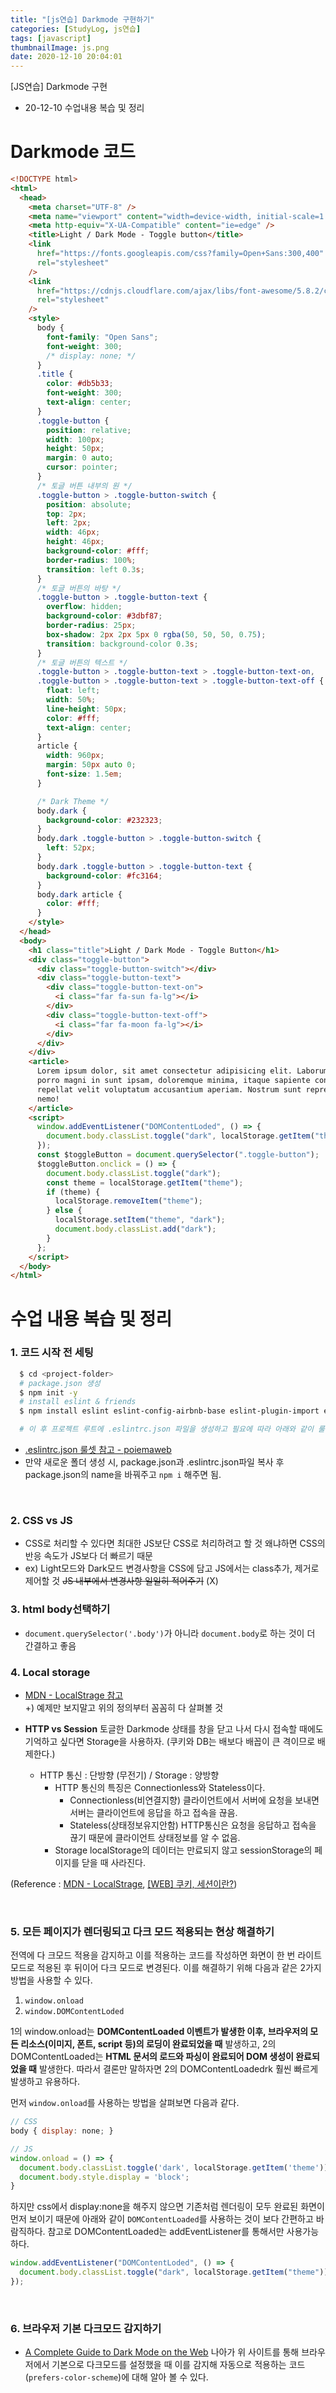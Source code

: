 ```yaml
---
title: "[js연습] Darkmode 구현하기"
categories: [StudyLog, js연습]
tags: [javascript]
thumbnailImage: js.png
date: 2020-12-10 20:04:01
---
```


<!-- more -->

[JS연습] Darkmode 구현

- 20-12-10 수업내용 복습 및 정리
  <!-- excerpt -->
  <!-- toc -->

# Darkmode 코드

```html
<!DOCTYPE html>
<html>
  <head>
    <meta charset="UTF-8" />
    <meta name="viewport" content="width=device-width, initial-scale=1.0" />
    <meta http-equiv="X-UA-Compatible" content="ie=edge" />
    <title>Light / Dark Mode - Toggle button</title>
    <link
      href="https://fonts.googleapis.com/css?family=Open+Sans:300,400"
      rel="stylesheet"
    />
    <link
      href="https://cdnjs.cloudflare.com/ajax/libs/font-awesome/5.8.2/css/all.min.css"
      rel="stylesheet"
    />
    <style>
      body {
        font-family: "Open Sans";
        font-weight: 300;
        /* display: none; */
      }
      .title {
        color: #db5b33;
        font-weight: 300;
        text-align: center;
      }
      .toggle-button {
        position: relative;
        width: 100px;
        height: 50px;
        margin: 0 auto;
        cursor: pointer;
      }
      /* 토글 버튼 내부의 원 */
      .toggle-button > .toggle-button-switch {
        position: absolute;
        top: 2px;
        left: 2px;
        width: 46px;
        height: 46px;
        background-color: #fff;
        border-radius: 100%;
        transition: left 0.3s;
      }
      /* 토글 버튼의 바탕 */
      .toggle-button > .toggle-button-text {
        overflow: hidden;
        background-color: #3dbf87;
        border-radius: 25px;
        box-shadow: 2px 2px 5px 0 rgba(50, 50, 50, 0.75);
        transition: background-color 0.3s;
      }
      /* 토글 버튼의 텍스트 */
      .toggle-button > .toggle-button-text > .toggle-button-text-on,
      .toggle-button > .toggle-button-text > .toggle-button-text-off {
        float: left;
        width: 50%;
        line-height: 50px;
        color: #fff;
        text-align: center;
      }
      article {
        width: 960px;
        margin: 50px auto 0;
        font-size: 1.5em;
      }

      /* Dark Theme */
      body.dark {
        background-color: #232323;
      }
      body.dark .toggle-button > .toggle-button-switch {
        left: 52px;
      }
      body.dark .toggle-button > .toggle-button-text {
        background-color: #fc3164;
      }
      body.dark article {
        color: #fff;
      }
    </style>
  </head>
  <body>
    <h1 class="title">Light / Dark Mode - Toggle Button</h1>
    <div class="toggle-button">
      <div class="toggle-button-switch"></div>
      <div class="toggle-button-text">
        <div class="toggle-button-text-on">
          <i class="far fa-sun fa-lg"></i>
        </div>
        <div class="toggle-button-text-off">
          <i class="far fa-moon fa-lg"></i>
        </div>
      </div>
    </div>
    <article>
      Lorem ipsum dolor, sit amet consectetur adipisicing elit. Laborum optio ab
      porro magni in sunt ipsam, doloremque minima, itaque sapiente consequatur,
      repellat velit voluptatum accusantium aperiam. Nostrum sunt reprehenderit
      nemo!
    </article>
    <script>
      window.addEventListener("DOMContentLoded", () => {
        document.body.classList.toggle("dark", localStorage.getItem("theme"));
      });
      const $toggleButton = document.querySelector(".toggle-button");
      $toggleButton.onclick = () => {
        document.body.classList.toggle("dark");
        const theme = localStorage.getItem("theme");
        if (theme) {
          localStorage.removeItem("theme");
        } else {
          localStorage.setItem("theme", "dark");
          document.body.classList.add("dark");
        }
      };
    </script>
  </body>
</html>
```

# 수업 내용 복습 및 정리

### 1. 코드 시작 전 세팅

```bash
  $ cd <project-folder>
  # package.json 생성
  $ npm init -y
  # install eslint & friends
  $ npm install eslint eslint-config-airbnb-base eslint-plugin-import eslint-plugin-html --save-dev

  # 이 후 프로젝트 루트에 .eslintrc.json 파일을 생성하고 필요에 따라 아래와 같이 룰셋을 변경
```

- [.eslintrc.json 룰셋 참고 - poiemaweb](https://poiemaweb.com/eslint#5-eslintrcjson)
- 만약 새로운 폴더 생성 시, package.json과 .eslintrc.json파일 복사 후 package.json의 name을 바꿔주고 `npm i` 해주면 됨.

<Br>

### 2. CSS vs JS

- CSS로 처리할 수 있다면 최대한 JS보단 CSS로 처리하려고 할 것
  왜냐하면 CSS의 반응 속도가 JS보다 더 빠르기 때문
- ex)
  Light모드와 Dark모드 변경사항을 CSS에 담고 JS에서는 class추가, 제거로 제어할 것
  ~~JS 내부에서 변경사항 일일히 적어주기~~ (X)

### 3. html body선택하기

- `document.querySelector('.body')`가 아니라 `document.body`로 하는 것이 더 간결하고 좋음

### 4. Local storage

- [MDN - LocalStrage 참고](https://developer.mozilla.org/ko/docs/Web/API/Window/localStorage) <br>+) 예제만 보지말고 위의 정의부터 꼼꼼히 다 살펴볼 것
- **HTTP vs Session**
  토글한 Darkmode 상태를 창을 닫고 나서 다시 접속할 때에도 기억하고 싶다면 Storage을 사용하자.
  (쿠키와 DB는 배보다 배꼽이 큰 격이므로 배제한다.)

  - HTTP 통신 : 단방향 (무전기) / Storage : 양방향
    - HTTP 통신의 특징은 Connectionless와 Stateless이다.
      - Connectionless(비연결지향)
        클라이언트에서 서버에 요청을 보내면 서버는 클라이언트에 응답을 하고 접속을 끊음.
      - Stateless(상태정보유지안함)
        HTTP통신은 요청을 응답하고 접속을 끊기 때문에 클라이언트 상태정보를 알 수 없음.
    - Storage
      localStorage의 데이터는 만료되지 않고 sessionStorage의 페이지를 닫을 때 사라진다.

(Reference : [MDN - LocalStrage](https://developer.mozilla.org/ko/docs/Web/API/Window/localStorage), [[WEB] 쿠키, 세션이란?](https://chrisjune-13837.medium.com/web-%EC%BF%A0%ED%82%A4-%EC%84%B8%EC%85%98%EC%9D%B4%EB%9E%80-aa6bcb327582))

<br>

### 5. 모든 페이지가 렌더링되고 다크 모드 적용되는 현상 해결하기

전역에 다 크모드 적용을 감지하고 이를 적용하는 코드를 작성하면 화면이 한 번 라이트 모드로 적용된 후 뒤이어 다크 모드로 변경된다. 이를 해결하기 위해 다음과 같은 2가지 방법을 사용할 수 있다.

1. `window.onload`
2. `window.DOMContentLoded`

1의 window.onload는 **DOMContentLoaded 이벤트가 발생한 이후, 브라우저의 모든 리소스(이미지, 폰트, script 등)의 로딩이 완료되었을 때** 발생하고, 2의 DOMContentLoaded는 **HTML 문서의 로드와 파싱이 완료되어 DOM 생성이 완료되었을 때** 발생한다. 따라서 결론만 말하자면 2의 DOMContentLoadedrk 훨씬 빠르게 발생하고 유용하다.

먼저 `window.onload`를 사용하는 방법을 살펴보면 다음과 같다.

```js
// CSS
body { display: none; }

// JS
window.onload = () => {
  document.body.classList.toggle('dark', localStorage.getItem('theme'))
  document.body.style.display = 'block';
}
```

하지만 css에서 display:none을 해주지 않으면 기존처럼 렌더링이 모두 완료된 화면이 먼저 보이기 때문에 아래와 같이 `DOMContentLoaded`를 사용하는 것이 보다 간편하고 바람직하다. 참고로 DOMContentLoaded는 addEventListener를 통해서만 사용가능하다.

```js
window.addEventListener("DOMContentLoded", () => {
  document.body.classList.toggle("dark", localStorage.getItem("theme"));
});
```

<br>

### 6. 브라우저 기본 다크모드 감지하기

- [A Complete Guide to Dark Mode on the Web](https://css-tricks.com/a-complete-guide-to-dark-mode-on-the-web/)
  나아가 위 사이트를 통해 브라우저에서 기본으로 다크모드를 설정했을 때 이를 감지해 자동으로 적용하는 코드(`prefers-color-scheme`)에 대해 알아 볼 수 있다.

